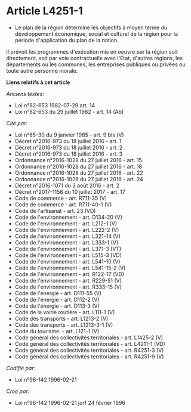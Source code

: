 # Article L4251-1

- Le plan de la région détermine les objectifs à moyen terme du développement économique, social et culturel de la région
pour la période d'application du plan de la nation.

Il prévoit les programmes d'exécution mis en oeuvre par la région soit directement, soit par voie contractuelle avec l'Etat,
d'autres régions, les départements ou les communes, les entreprises publiques ou privées ou toute autre personne morale.

**Liens relatifs à cet article**

_Anciens textes_:

  - Loi n°82-653 1982-07-29 art. 14
  - Loi n°82-653 du 29 juillet 1982 - art. 14 (Ab)

_Cité par_:

  - Loi n°85-30 du 9 janvier 1985 - art. 9 bis (V)
  - Décret n°2016-973 du 18 juillet 2016 - art. 1
  - Décret n°2016-973 du 18 juillet 2016 - art. 2
  - Décret n°2016-973 du 18 juillet 2016 - art. 3
  - Ordonnance n°2016-1028 du 27 juillet 2016 - art. 15
  - Ordonnance n°2016-1028 du 27 juillet 2016 - art. 18
  - Ordonnance n°2016-1028 du 27 juillet 2016 - art. 22
  - Ordonnance n°2016-1028 du 27 juillet 2016 - art. 24
  - Décret n°2016-1071 du 3 août 2016 - art. 2
  - Décret n°2017-1156 du 10 juillet 2017 - art. 17
  - Code de commerce - art. R711-35 (V)
  - Code de commerce - art. R711-40-1 (V)
  - Code de l'artisanat - art. 23 (VD)
  - Code de l'environnement - art. D134-20 (V)
  - Code de l'environnement - art. L212-1 (V)
  - Code de l'environnement - art. L222-2 (V)
  - Code de l'environnement - art. L321-14 (V)
  - Code de l'environnement - art. L333-1 (V)
  - Code de l'environnement - art. L371-3 (VT)
  - Code de l'environnement - art. L515-3 (VD)
  - Code de l'environnement - art. L541-10 (V)
  - Code de l'environnement - art. L541-15-2 (V)
  - Code de l'environnement - art. R122-17 (VD)
  - Code de l'environnement - art. R229-51 (V)
  - Code de l'environnement - art. R333-15 (V)
  - Code de l'énergie - art. D111-55 (V)
  - Code de l'énergie - art. D112-2 (V)
  - Code de l'énergie - art. D113-3 (V)
  - Code de la voirie routière - art. L111-1 (V)
  - Code des transports - art. L1213-2 (V)
  - Code des transports - art. L1213-3-1 (V)
  - Code du tourisme. - art. L121-1 (V)
  - Code général des collectivités territoriales - art. L1425-2 (V)
  - Code général des collectivités territoriales - art. L4211-1 (VD)
  - Code général des collectivités territoriales - art. R4251-3 (V)
  - Code général des collectivités territoriales - art. R4251-9 (V)

_Codifié par_:

  - Loi n°96-142 1996-02-21

_Créé par_:

  - Loi n°96-142 1996-02-21 jorf 24 février 1996
